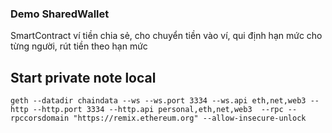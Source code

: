 ### Demo SharedWallet
SmartContract ví tiền chia sẻ, cho chuyển tiền vào ví, qui định hạn mức cho từng người, rút tiền theo hạn mức

## Start private note local
```geth --datadir chaindata --ws --ws.port 3334 --ws.api eth,net,web3 --http --http.port 3334 --http.api personal,eth,net,web3  --rpc --rpccorsdomain "https://remix.ethereum.org" --allow-insecure-unlock```
